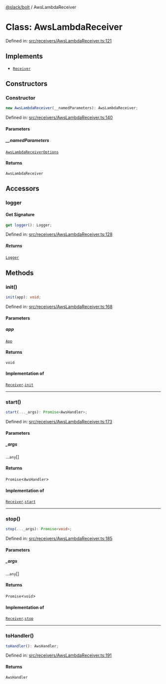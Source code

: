 [@slack/bolt](../index.md) / AwsLambdaReceiver

# Class: AwsLambdaReceiver

Defined in: [src/receivers/AwsLambdaReceiver.ts:121](https://github.com/slackapi/bolt-js/blob/main/src/receivers/AwsLambdaReceiver.ts#L121)

## Implements

- [`Receiver`](../interfaces/Receiver.md)

## Constructors

### Constructor

```ts
new AwsLambdaReceiver(__namedParameters): AwsLambdaReceiver;
```

Defined in: [src/receivers/AwsLambdaReceiver.ts:140](https://github.com/slackapi/bolt-js/blob/main/src/receivers/AwsLambdaReceiver.ts#L140)

#### Parameters

##### \_\_namedParameters

[`AwsLambdaReceiverOptions`](../interfaces/AwsLambdaReceiverOptions.md)

#### Returns

`AwsLambdaReceiver`

## Accessors

### logger

#### Get Signature

```ts
get logger(): Logger;
```

Defined in: [src/receivers/AwsLambdaReceiver.ts:128](https://github.com/slackapi/bolt-js/blob/main/src/receivers/AwsLambdaReceiver.ts#L128)

##### Returns

[`Logger`](../interfaces/Logger.md)

## Methods

### init()

```ts
init(app): void;
```

Defined in: [src/receivers/AwsLambdaReceiver.ts:168](https://github.com/slackapi/bolt-js/blob/main/src/receivers/AwsLambdaReceiver.ts#L168)

#### Parameters

##### app

[`App`](App.md)

#### Returns

`void`

#### Implementation of

[`Receiver`](../interfaces/Receiver.md).[`init`](../interfaces/Receiver.md#init)

***

### start()

```ts
start(..._args): Promise<AwsHandler>;
```

Defined in: [src/receivers/AwsLambdaReceiver.ts:173](https://github.com/slackapi/bolt-js/blob/main/src/receivers/AwsLambdaReceiver.ts#L173)

#### Parameters

##### \_args

...`any`[]

#### Returns

`Promise`\<`AwsHandler`\>

#### Implementation of

[`Receiver`](../interfaces/Receiver.md).[`start`](../interfaces/Receiver.md#start)

***

### stop()

```ts
stop(..._args): Promise<void>;
```

Defined in: [src/receivers/AwsLambdaReceiver.ts:185](https://github.com/slackapi/bolt-js/blob/main/src/receivers/AwsLambdaReceiver.ts#L185)

#### Parameters

##### \_args

...`any`[]

#### Returns

`Promise`\<`void`\>

#### Implementation of

[`Receiver`](../interfaces/Receiver.md).[`stop`](../interfaces/Receiver.md#stop)

***

### toHandler()

```ts
toHandler(): AwsHandler;
```

Defined in: [src/receivers/AwsLambdaReceiver.ts:191](https://github.com/slackapi/bolt-js/blob/main/src/receivers/AwsLambdaReceiver.ts#L191)

#### Returns

`AwsHandler`
